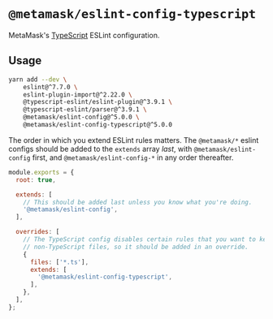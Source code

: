 # `@metamask/eslint-config-typescript`

MetaMask's [TypeScript](https://www.typescriptlang.org) ESLint configuration.

## Usage

```bash
yarn add --dev \
    eslint@^7.7.0 \
    eslint-plugin-import@^2.22.0 \
    @typescript-eslint/eslint-plugin@^3.9.1 \
    @typescript-eslint/parser@^3.9.1 \
    @metamask/eslint-config@^5.0.0 \
    @metamask/eslint-config-typescript@^5.0.0
```

The order in which you extend ESLint rules matters.
The `@metamask/*` eslint configs should be added to the `extends` array _last_,
with `@metamask/eslint-config` first, and `@metamask/eslint-config-*` in any
order thereafter.

```js
module.exports = {
  root: true,

  extends: [
    // This should be added last unless you know what you're doing.
    '@metamask/eslint-config',
  ],

  overrides: [
    // The TypeScript config disables certain rules that you want to keep for
    // non-TypeScript files, so it should be added in an override.
    {
      files: ['*.ts'],
      extends: [
        '@metamask/eslint-config-typescript',
      ],
    },
  ],
};
```
